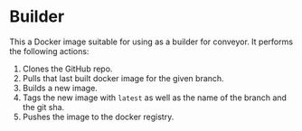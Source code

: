 # Builder

This a Docker image suitable for using as a builder for conveyor. It performs the following actions:

1. Clones the GitHub repo.
2. Pulls that last built docker image for the given branch.
3. Builds a new image.
4. Tags the new image with `latest` as well as the name of the branch and the git sha.
5. Pushes the image to the docker registry.
